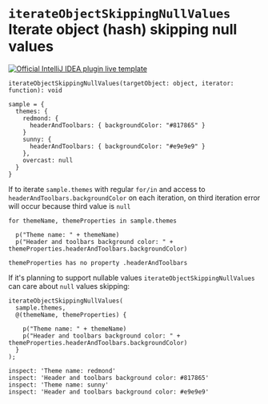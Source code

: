 # `iterateObjectSkippingNullValues` Iterate object (hash) skipping null values

[![Official IntelliJ IDEA plugin live template](https://img.shields.io/badge/IntelliJ_IDEA_Live_Template-iosnv-blue.svg?style=flat)](https://plugins.jetbrains.com/plugin/17677-yamato-daiwa-frontend)

```
iterateObjectSkippingNullValues(targetObject: object, iterator: function): void
```

```stylus
sample = {
  themes: {
    redmond: {
      headerAndToolbars: { backgroundColor: "#817865" }
    }
    sunny: {
      headerAndToolbars: { backgroundColor: "#e9e9e9" }
    },
    overcast: null
  }
}
```

If to iterate `sample.themes` with regular `for/in` and access to `headerAndToolbars.backgroundColor` on each iteration,
on third iteration error will occur because third value is `null`

```stylus
for themeName, themeProperties in sample.themes

  p("Theme name: " + themeName)
  p("Header and toolbars background color: " + themeProperties.headerAndToolbars.backgroundColor)
```

```
themeProperties has no property .headerAndToolbars
```

If it's planning to support nullable values `iterateObjectSkippingNullValues` can care about `null` values skipping:

```stylus
iterateObjectSkippingNullValues(
  sample.themes,
  @(themeName, themeProperties) {

    p("Theme name: " + themeName)
    p("Header and toolbars background color: " + themeProperties.headerAndToolbars.backgroundColor)
  }
);
```

```
inspect: 'Theme name: redmond'
inspect: 'Header and toolbars background color: #817865'
inspect: 'Theme name: sunny'
inspect: 'Header and toolbars background color: #e9e9e9'
```
